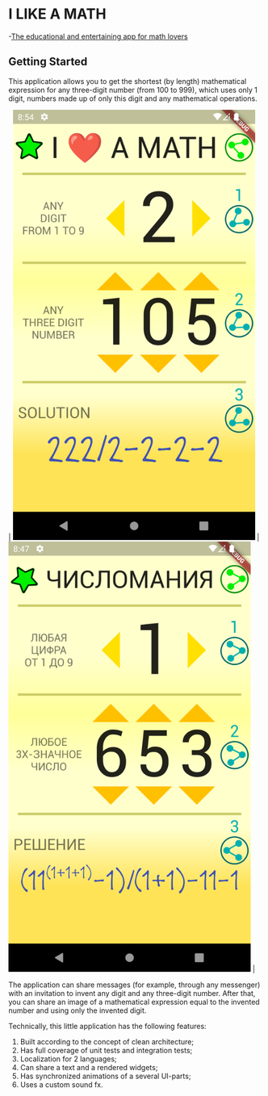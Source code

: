 # I LIKE A MATH

-[The educational and entertaining app for math lovers](https://play.google.com/store/apps/details?id=mobi.nullkm.digitmania)

## Getting Started

This application allows you to get the shortest (by length) mathematical expression for any three-digit number (from 100 to 999), which uses only 1 digit, numbers made up of only this digit and any mathematical operations.

| <img width="480" src="/_readmi-res/scr01.png"> | <img width="480" src="/_readmi-res/scr02.png"> |

The application can share messages (for example, through any messenger) with an invitation to invent any digit and any three-digit number. 
After that, you can share an image of a mathematical expression equal to the invented number and using only the invented digit.

Technically, this little application has the following features:
1. Built according to the concept of clean architecture;
2. Has full coverage of unit tests and integration tests;
3. Localization for 2 languages;
4. Can share a text and a rendered widgets;
5. Has synchronized animations of a several UI-parts;
6. Uses a custom sound fx.



